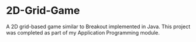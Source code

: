 # 2D-Grid-Game
A 2D grid-based game similar to Breakout implemented in Java. This project was completed as part of my Application Programming module.

